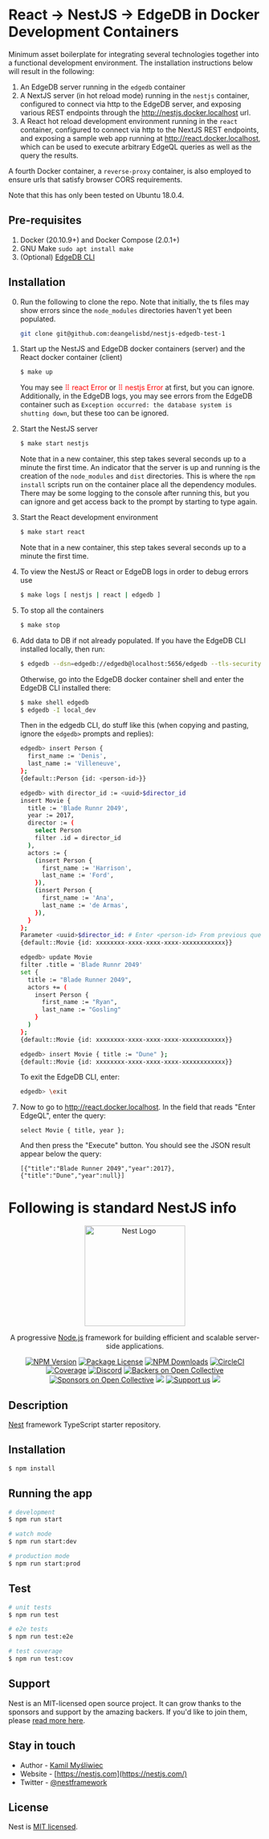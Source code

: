 # React → NestJS → EdgeDB in Docker Development Containers

Minimum asset boilerplate for integrating several technologies together into a functional development environment. The installation instructions below will result in the following:

1. An EdgeDB server running in the `edgedb` container
2. A NextJS server (in hot reload mode) running in the `nestjs` container, configured to connect via http to the EdgeDB server, and exposing various REST endpoints through the http://nestjs.docker.localhost url.
3. A React hot reload development environment running in the `react` container, configured to connect via http to the NextJS REST endpoints, and exposing a sample web app running at http://react.docker.localhost, which can be used to execute arbitrary EdgeQL queries as well as the query the results.

A fourth Docker container, a `reverse-proxy` container, is also employed to ensure urls that satisfy browser CORS requirements.

Note that this has only been tested on Ubuntu 18.0.4.

## Pre-requisites
1. Docker (20.10.9+) and Docker Compose (2.0.1+)
2. GNU Make `sudo apt install make`
3. (Optional) [EdgeDB CLI](https://www.edgedb.com/install#linux-debianubuntults)

## Installation

0. Run the following to clone the repo. Note that initially, the ts files may show errors since the `node_modules` directories haven't yet been populated.

    ```bash
    git clone git@github.com:deangelisbd/nestjs-edgedb-test-1
    ```

1. Start up the NestJS and EdgeDB docker containers (server) and the React docker container (client)

    ```bash
    $ make up
    ```
    You may see <span style="color:red">⠿ react Error</span> or <span style="color:red">⠿ nestjs Error</span> at first, but you can ignore. Additionally, in the EdgeDB logs,  you may see errors from the EdgeDB container such as `Exception occurred: the database system is shutting down`, but these too can be ignored.

2. Start the NestJS server

    ```bash
    $ make start nestjs
    ```
    Note that in a new container, this step takes several seconds up to a minute the first time. An indicator that the server is up and running is the creation of the `node_modules` and `dist` directories. This is where the `npm install` scripts run on the container place all the dependency modules. There may be some logging to the console after running this, but you can ignore and get access back to the prompt by starting to type again.

3. Start the React development environment

    ```bash
    $ make start react
    ```
    Note that in a new container, this step takes several seconds up to a minute the first time.

4. To view the NestJS or React or EdgeDB logs in order to debug errors use

    ```bash
    $ make logs [ nestjs | react | edgedb ]
    ```

5. To stop all the containers

    ```bash
    $ make stop
    ```

6.  Add data to DB if not already populated.
    If you have the EdgeDB CLI installed locally, then run:
    ```bash
    $ edgedb --dsn=edgedb://edgedb@localhost:5656/edgedb --tls-security=insecure
    ```

    Otherwise, go into the EdgeDB docker container shell and enter the EdgeDB CLI installed there:
    ```bash
    $ make shell edgedb
    $ edgedb -I local_dev
    ```

    Then in the edgedb CLI, do stuff like this (when copying and pasting, ignore the `edgedb>` prompts and replies):
    ```bash
    edgedb> insert Person {
      first_name := 'Denis',
      last_name := 'Villeneuve',
    };
    {default::Person {id: <person-id>}}

    edgedb> with director_id := <uuid>$director_id
    insert Movie {
      title := 'Blade Runnr 2049',
      year := 2017,
      director := (
        select Person
        filter .id = director_id
      ),
      actors := {
        (insert Person {
          first_name := 'Harrison',
          last_name := 'Ford',
        }),
        (insert Person {
          first_name := 'Ana',
          last_name := 'de Armas',
        }),
      }
    };
    Parameter <uuid>$director_id: # Enter <person-id> From previous query at prompt here
    {default::Movie {id: xxxxxxxx-xxxx-xxxx-xxxx-xxxxxxxxxxxx}}

    edgedb> update Movie
    filter .title = 'Blade Runnr 2049'
    set {
      title := "Blade Runner 2049",
      actors += (
        insert Person {
          first_name := "Ryan",
          last_name := "Gosling"
        }
      )
    };
    {default::Movie {id: xxxxxxxx-xxxx-xxxx-xxxx-xxxxxxxxxxxx}}

    edgedb> insert Movie { title := "Dune" };
    {default::Movie {id: xxxxxxxx-xxxx-xxxx-xxxx-xxxxxxxxxxxx}}
    ```

    To exit the EdgeDB CLI, enter:

    ```bash
    edgedb> \exit
    ```

6. Now to go to http://react.docker.localhost. In the field that reads "Enter EdgeQL", enter the query:

    ```
    select Movie { title, year };
    ```

    And then press the "Execute" button. You should see the JSON result appear below the query:
    
    ```
    [{"title":"Blade Runner 2049","year":2017},{"title":"Dune","year":null}]
    ```


# Following is standard NestJS info

<p align="center">
  <a href="http://nestjs.com/" target="blank"><img src="https://nestjs.com/img/logo-small.svg" width="200" alt="Nest Logo" /></a>
</p>

[circleci-image]: https://img.shields.io/circleci/build/github/nestjs/nest/master?token=abc123def456
[circleci-url]: https://circleci.com/gh/nestjs/nest

  <p align="center">A progressive <a href="http://nodejs.org" target="_blank">Node.js</a> framework for building efficient and scalable server-side applications.</p>
    <p align="center">
<a href="https://www.npmjs.com/~nestjscore" target="_blank"><img src="https://img.shields.io/npm/v/@nestjs/core.svg" alt="NPM Version" /></a>
<a href="https://www.npmjs.com/~nestjscore" target="_blank"><img src="https://img.shields.io/npm/l/@nestjs/core.svg" alt="Package License" /></a>
<a href="https://www.npmjs.com/~nestjscore" target="_blank"><img src="https://img.shields.io/npm/dm/@nestjs/common.svg" alt="NPM Downloads" /></a>
<a href="https://circleci.com/gh/nestjs/nest" target="_blank"><img src="https://img.shields.io/circleci/build/github/nestjs/nest/master" alt="CircleCI" /></a>
<a href="https://coveralls.io/github/nestjs/nest?branch=master" target="_blank"><img src="https://coveralls.io/repos/github/nestjs/nest/badge.svg?branch=master#9" alt="Coverage" /></a>
<a href="https://discord.gg/G7Qnnhy" target="_blank"><img src="https://img.shields.io/badge/discord-online-brightgreen.svg" alt="Discord"/></a>
<a href="https://opencollective.com/nest#backer" target="_blank"><img src="https://opencollective.com/nest/backers/badge.svg" alt="Backers on Open Collective" /></a>
<a href="https://opencollective.com/nest#sponsor" target="_blank"><img src="https://opencollective.com/nest/sponsors/badge.svg" alt="Sponsors on Open Collective" /></a>
  <a href="https://paypal.me/kamilmysliwiec" target="_blank"><img src="https://img.shields.io/badge/Donate-PayPal-ff3f59.svg"/></a>
    <a href="https://opencollective.com/nest#sponsor"  target="_blank"><img src="https://img.shields.io/badge/Support%20us-Open%20Collective-41B883.svg" alt="Support us"></a>
  <a href="https://twitter.com/nestframework" target="_blank"><img src="https://img.shields.io/twitter/follow/nestframework.svg?style=social&label=Follow"></a>
</p>
  <!--[![Backers on Open Collective](https://opencollective.com/nest/backers/badge.svg)](https://opencollective.com/nest#backer)
  [![Sponsors on Open Collective](https://opencollective.com/nest/sponsors/badge.svg)](https://opencollective.com/nest#sponsor)-->

## Description

[Nest](https://github.com/nestjs/nest) framework TypeScript starter repository.

## Installation

```bash
$ npm install
```

## Running the app

```bash
# development
$ npm run start

# watch mode
$ npm run start:dev

# production mode
$ npm run start:prod
```

## Test

```bash
# unit tests
$ npm run test

# e2e tests
$ npm run test:e2e

# test coverage
$ npm run test:cov
```

## Support

Nest is an MIT-licensed open source project. It can grow thanks to the sponsors and support by the amazing backers. If you'd like to join them, please [read more here](https://docs.nestjs.com/support).

## Stay in touch

- Author - [Kamil Myśliwiec](https://kamilmysliwiec.com)
- Website - [https://nestjs.com](https://nestjs.com/)
- Twitter - [@nestframework](https://twitter.com/nestframework)

## License

Nest is [MIT licensed](LICENSE).
